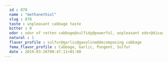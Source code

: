 ```yaml
---
  id : 878
  name : "methanethiol"
  slug : 878
  taste : unpleasant cabbage taste
  bitter : 0
  odor : odor of rotten cabbage@sulfidy@powerful, unpleasant odor@disagreeable odor like garlic@pungent, decayed cabbage.
  natural : 1
  flavor_profile : sulfur@garlic@gasoline@decomposing cabbage
  fema_flavor_profile : Cabbage, Garlic, Pungent, Sulfur
  date : 2019-03-26T08:47:11+01:00
---
```



